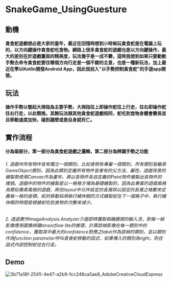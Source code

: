 # SnakeGame_UsingGuesture
## 動機
#### 貪食蛇遊戲想必是大家的童年，最近在回憶時想到小時候玩貪食蛇是在電腦上玩的，以方向鍵操作貪食蛇吃食物。網路上很多貪食蛇的遊戲也是以方向鍵操作，最大的差別在於遊戲畫面的精美度，玩法幾乎是一成不變，這時我想到如果只要動動手勢去命令貪食蛇要往哪個方向行走是一個不錯的主意，也是一種新玩法，加上最近在學以Kotlin開發Android App，因此我投入"以手勢控制貪食蛇"的手遊app開發。
## 玩法
#### 操作手勢以豎起大拇指為主要手勢，大拇指往上即操作蛇往上行走，往右即操作蛇往右行走，以此類推。其餘玩法跟其他貪食蛇遊戲相同，蛇吃到食物身體會變長並且移動速度加快，碰到牆壁或是自身就死亡。
## 實作流程
#### 分為兩部分，第一部分為貪食蛇遊戲之邏輯，第二部分為辨識手勢之功能
###### 1. 遊戲中所有物件皆有獨立一個類別，比如食物有專屬一個類別，所有類別皆繼承GameObject類別，因為此類別定義所有物件皆會有的父方法、屬性。遊戲背景的繪製勢使用Canvas作為畫布，再以各物件各自定義的Paint物件繪製出各物件的樣貌。遊戲中的物件的繪製是以一格格方塊為基礎繪製的，因為此專案的遊戲風格為類似像素風格的遊戲，將在layout中元件給定的長寬除以設定的長寬之格數來定義每一格的座標。蛇的移動採用執行緒休眠的方式繪製蛇在下一個格子中，執行緒休眠的時間是根據蛇吃到食物的次數來減少。
###### 2. 透過實作ImageAnalysis.Analyzer介面即時獲取相機鏡頭的輸入流，對每一幀影像應用圖像辨識tensorflow lite的推理，計算該幀影像在每一類別中的confidence，獲取其中最大的confidence對應之label作為該幀的類別，並以類別作為function parameter呼叫貪食蛇移動的函式，如果傳入的類別為right，則在函式內部控制蛇往右行走。
## Demo
![3b71a18f-2545-4e47-a2b9-fcc246ca5ae8_AdobeCreativeCloudExpress](https://user-images.githubusercontent.com/68068287/163668599-74eeda62-b278-485d-9031-f4c97c41d189.gif)


